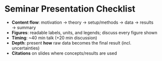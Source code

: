 # Seminar Presentation Checklist

- **Content flow**: motivation → theory → setup/methods → data → results → summary
- **Figures**: readable labels, units, and legends; discuss every figure shown
- **Timing**: ~40 min talk (+20 min discussion)
- **Depth**: present **how** raw data becomes the final result (incl. uncertainties)
- **Citations** on slides where concepts/results are used
